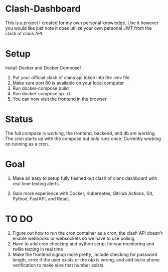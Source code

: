 # Clash-Dashboard
This is a project I created for my own personal knowledge. Use it however you would like just note it does utilize your own personal JWT from the clash of clans API.

# Setup
Install Docker and Docker Compose! 

1) Put your official clash of clans api token into the .env file
2) Make sure port 80 is available on your local computer
3) Run docker-compose build
4) Run docker-compose up -d
5) You can now visit the frontend in the browser

# Status
The full compose is working, the frontend, backend, and db are working. The cron starts up with the compose but only runs once. Currently working on running as a cron.

# Goal
1) Make an easy to setup fully fleshed out clash of clans dashboard with real time texting alerts.

2) Gain more experience with Docker, Kubernetes, GitHub Actions, Git, Python, FastAPI, and React.

# TO DO
1) Figure out how to run the cron container as a cron, the clash API doesn't enable webhooks or websockets so we have to use polling
2) Have to add cron checking and python script for war monitoring and twilio texting in real time
3) Make the frontend signup more pretty, include checking for password length, error if the user exists or the otp is wrong, and add twilio phone verification to make sure that number exists.
